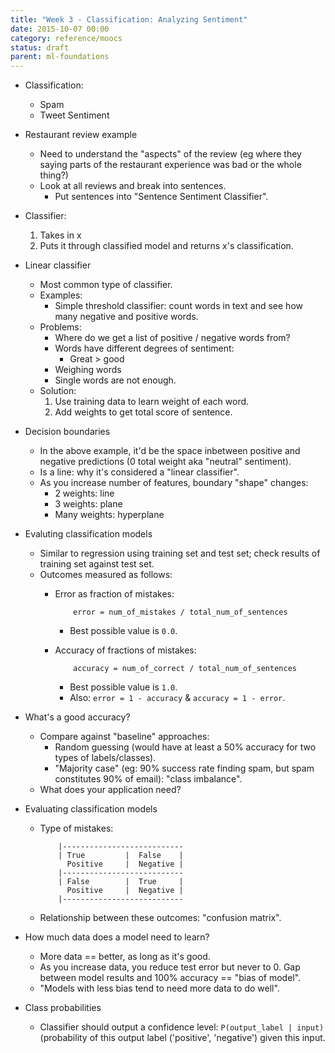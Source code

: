 ```yaml
---
title: "Week 3 - Classification: Analyzing Sentiment"
date: 2015-10-07 00:00
category: reference/moocs
status: draft
parent: ml-foundations
---
```


* Classification:
    * Spam
    * Tweet Sentiment
* Restaurant review example
    * Need to understand the "aspects" of the review (eg where they saying parts of the restaurant experience was bad or the whole thing?)
    * Look at all reviews and break into sentences.
        * Put sentences into "Sentence Sentiment Classifier".
* Classifier:

    1. Takes in x
    2. Puts it through classified model and returns x's classification.

* Linear classifier
    * Most common type of classifier.
    * Examples:
        * Simple threshold classifier: count words in text and see how many negative and positive words.
    * Problems:
        * Where do we get a list of positive / negative words from?
        * Words have different degrees of sentiment:
            * Great > good
        * Weighing words
        * Single words are not enough.
    * Solution:
        1. Use training data to learn weight of each word.
        2. Add weights to get total score of sentence.

* Decision boundaries
    * In the above example, it'd be the space inbetween positive and negative predictions (0 total weight aka "neutral" sentiment).
    * Is a line: why it's considered a "linear classifier".
    * As you increase number of features, boundary "shape" changes:
        * 2 weights: line
        * 3 weights: plane
        * Many weights: hyperplane
* Evaluting classification models
    * Similar to regression using training set and test set; check results of training set against test set.
    * Outcomes measured as follows:
        * Error as fraction of mistakes:

                  error = num_of_mistakes / total_num_of_sentences

            * Best possible value is ```0.0```.
        * Accuracy of fractions of mistakes:

                  accuracy = num_of_correct / total_num_of_sentences

            * Best possible value is ```1.0```.
            * Also: ```error = 1 - accuracy``` & ```accuracy = 1 - error```.
* What's a good accuracy?
    * Compare against "baseline" approaches:
        * Random guessing (would have at least a 50% accuracy for two types of labels/classes).
        * "Majority case" (eg: 90% success rate finding spam, but spam constitutes 90% of email): "class imbalance".
    * What does your application need?
* Evaluating classification models
    * Type of mistakes:

              |---------------------------
              | True         |  False    |
                Positive     |  Negative |
              |---------------------------
              | False        |  True     |
                Positive     |  Negative |
              |---------------------------

    * Relationship between these outcomes: "confusion matrix".
* How much data does a model need to learn?
    * More data == better, as long as it's good.
    * As you increase data, you reduce test error but never to 0. Gap between model results and 100% accuracy == "bias of model".
    * "Models with less bias tend to need more data to do well".
* Class probabilities
    * Classifier should output a confidence level: ```P(output_label | input)``` (probability of this output label ('positive', 'negative') given this input.
